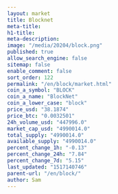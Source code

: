 ```yaml
---
layout: market
title: Blocknet
meta-title: 
h1-title: 
meta-description: 
image: "/media/20204/block.png"
published: true
allow_search_engine: false
sitemap: false
enable_comment: false
sort_order: 122
permalink: "/en/block/market.html"
coin_a_symbol: "BLOCK"
coin_a_name: "BlockNet"
coin_a_lower_case: "block"
price_usd: "38.1874"
price_btc: "0.0032501"
24h_volume_usd: "447996.0"
market_cap_usd: "4990014.0"
total_supply: "4990014.0"
available_supply: "4990014.0"
percent_change_1h: "-0.13"
percent_change_24h: "7.84"
percent_change_7d: "5.15"
last_updated: "1517140746"
parent-url: "/en/block/"
author: Sam
---
```


